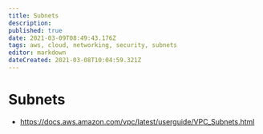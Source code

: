 ```yaml
---
title: Subnets
description: 
published: true
date: 2021-03-09T08:49:43.176Z
tags: aws, cloud, networking, security, subnets
editor: markdown
dateCreated: 2021-03-08T10:04:59.321Z
---
```


# Subnets
- https://docs.aws.amazon.com/vpc/latest/userguide/VPC_Subnets.html